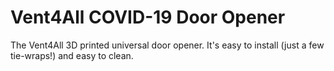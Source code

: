 # Vent4All COVID-19 Door Opener
The Vent4All 3D printed universal door opener. It's easy to install (just a few tie-wraps!) and easy to clean.
